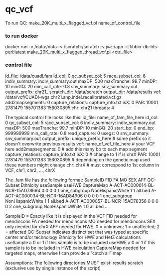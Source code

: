 # qc_vcf
To run QC: 
make_20K_multi_x_flagged_vcf.pl  name_of_control_file

### to run docker

docker run -v /data:/data -v /scratch:/scratch -v `pwd`:/app  -it libbio-db-hts-perl:latest make_20K_multi_x_flagged_thread_vcf.pl <ctrl_file>

### control file

id_file:			/data/cuadi.fam
id_col:               		0
qc_subset_col:                  5
race_subset_col:                6
indiv_summary:              	indiv_summary.out
maxDP:                  	500
maxTranche:                	99.7
minDP:              		10
minGQ:                    	20
min_call_rate:                	0.8
snv_summary:                	snv_summary.out
output_prefix:                  chr21_
scratch_dir:			/data/scratch
output_dir:			/data/results
vcf:                		/data/vcf/CUADI-wgs.chr21.snp.indel.recalibrated.vcf.gz
add2mapsegments:                0
capture_relations:              capture_info.txt
isX:                            0
PAR:                            10001 2781479 155701383 156030895
chr:                            chr21
threads:			4


The typical control file looks like this:
id_file:		name_of_fam_file_here
id_col:               	0
qc_subset_col:          5
race_subset_col:        6
indiv_summary:          indiv_summary.out
maxDP:                  500
maxTranche:             99.7
minDP:              	10
minGQ:                  20
start_bp:		0
end_bp:			999999999
min_call_rate:          0.8
read_capture:		0
usegz:			0
snv_summary:            snv_summary.out
output_prefix:          unique_prefix_here # some prefix so it doesn't overwrite previous results
vcf:                	name_of_vcf_file_here  # your VCF here
add2mapsegments:        0 # add this many bp to each map segment
capture_relations:      capture_info.txt
isX:                    0 # change to 1 if is chrX
PAR:                    10001 2781479 155701383 156030895 # depending on the genetic map used these numbers might change
chr:                    chrX # must correspond to 1st column in VCF, chr1, chr2, ..., chrX


The .fam file has the following format:
SampleID	FID	FA	MO	SEX	AFF	QC-Subset	Ethnicity	useSample	useHWE	CaptureMap
A-ACT-AC000014-BL-NCR-15AD78694	0	0	0	0	1	one_subgroup	NonHispanicWhite	1	1	all.bed
A-ACT-AC000034-BL-NCR-16AD84906	0	0	0	0	1	one_subgroup	NonHispanicWhite	1	1	all.bed
A-ACT-AC000057-BL-NCR-15AD78356	0	0	0	0	2	one_subgroup	NonHispanicWhite	1	0	all.bed
...

SampleID = Exactly like it is displayed in the VCF
FID needed for mendincons 
FA needed for mendincons 
MO needed for mendincons 
SEX only needed for chrX
AFF needed for HWE. 0 = unknown; 1 = unaffected; 2 = affected
QC-Subset indicates distinct set that was typed at specific center and/or technology
Ethnicity for HWE and HetZ calculations
useSample a 0 or 1 if this sample is to be included
useHWE a 0 or 1 if this sample is to be included in HWE calculation
CaptureMap needed for targeted maps, otherwise I can provide a “catch all” map


Assumptions:
The following directories MUST exist:
results
scratch	(exclusive use by single instance of the script)
